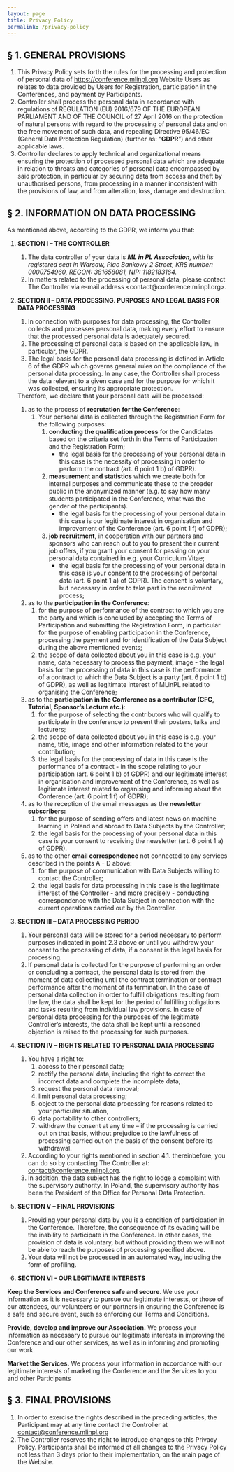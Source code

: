 ```yaml
---
layout: page
title: Privacy Policy
permalink: /privacy-policy
---
```


## § 1. GENERAL PROVISIONS

1. This Privacy Policy sets forth the rules for the processing and protection of personal data of <https://conference.mlinpl.org> Website Users as relates to data provided by Users for Registration, participation in the Conferences, and payment by Participants.
2. Controller shall process the personal data in accordance with regulations of REGULATION (EU) 2016/679 OF THE EUROPEAN PARLIAMENT AND OF THE COUNCIL of 27 April 2016 on the protection of natural persons with regard to the processing of personal data and on the free movement of such data, and repealing Directive 95/46/EC (General Data Protection Regulation) (further as: “**GDPR**”) and other applicable laws.
3. Controller declares to apply technical and organizational means ensuring the protection of processed personal data which are adequate in relation to threats and categories of personal data encompassed by said protection, in particular by securing data from access and theft by unauthorised persons, from processing in a manner inconsistent with the provisions of law, and from alteration, loss, damage and destruction.


## § 2. INFORMATION ON DATA PROCESSING

As mentioned above, according to the GDPR, we inform you that:

1. **SECTION I – THE CONTROLLER**
   1. The data controller of your data is **_ML in PL Association_**_, with its registered seat in Warsaw, Plac Bankowy 2 Street, KRS number: 0000754960, REGON: 381658081, NIP: 1182183164._
   2. In matters related to the processing of personal data, please contact The Controller via e-mail address <contact\@conference.mlinpl.org>.
2. **SECTION II – DATA PROCESSING. PURPOSES AND LEGAL BASIS FOR DATA PROCESSING**
   1. In connection with purposes for data processing, the Controller collects and processes personal data, making every effort to ensure that the processed personal data is adequately secured.
   2. The processing of personal data is based on the applicable law, in particular, the GDPR.
   3. The legal basis for the personal data processing is defined in Article 6 of the GDPR which governs general rules on the compliance of the personal data processing. In any case, the Controller shall process the data relevant to a given case and for the purpose for which it was collected, ensuring its appropriate protection.
   
   <div class="letters-ol" markdown="1"> 
   Therefore, we declare that your personal data will be processed:

   1. as to the process of **recrutation for the Conference**:
      1. Your personal data is collected through the Registration Form for the following purposes:
         1. **conducting the qualification process** for the Candidates based on the criteria set forth in the Terms of Participation and the Registration Form;
            - the legal basis for the processing of your personal data in this case is the necessity of processing in order to perform the contract (art. 6 point 1 b) of GDPR).
         2. **measurement and statistics** which we create both for internal purposes and communicate these to the broader public in the anonymized manner (e.g. to say how many students participated in the Conference, what was the gender of the participants).
            - the legal basis for the processing of your personal data in this case is our legitimate interest in organisation and improvement of the Conference (art. 6 point 1 f) of GDPR);
         3. **job recruitment,** in cooperation with our partners and sponsors who can reach out to you to present their current job offers, if you grant your consent for passing on your personal data contained in e.g. your Curriculum Vitae;
            - the legal basis for the processing of your personal data in this case is your consent to the processing of personal data (art. 6 point 1 a) of GDPR). The consent is voluntary, but necessary in order to take part in the recruitment process;
   2. as to the **participation in the Conference**:
      1. for the purpose of performance of the contract to which you are the party and which is concluded by accepting the Terms of Participation and submitting the Registration Form, in particular for the purpose of enabling participation in the Conference, processing the payment and for identification of the Data Subject during the above mentioned events;
      2. the scope of data collected about you in this case is e.g. your name, data necessary to process the payment, image - the legal basis for the processing of data in this case is the performance of a contract to which the Data Subject is a party (art. 6 point 1 b) of GDPR), as well as legitimate interest of MLinPL related to organising the Conference;
   3. as to the **participation in the Conference as a contributor (CFC, Tutorial, Sponsor’s Lecture etc.)**:
      1. for the purpose of selecting the contributors who will qualify to participate in the conference to present their posters, talks and lecturers;
      2. the scope of data collected about you in this case is e.g. your name, title, image and other information related to the your contribution;
      3. the legal basis for the processing of data in this case is the performance of a contract - in the scope relating to your participation (art. 6 point 1 b) of GDPR) and our legitimate interest in organisation and improvement of the Conference, as well as legitimate interest related to organising and informing about the Conference (art. 6 point 1 f) of GDPR);
   4. as to the reception of the email messages as the **newsletter subscribers:**
      1. for the purpose of sending offers and latest news on machine learning in Poland and abroad to Data Subjects by the Controller;
      2. the legal basis for the processing of your personal data in this case is your consent to receiving the newsletter (art. 6 point 1 a) of GDPR).
   5. as to the other **email correspondence** not connected to any services described in the points A - D above:
      1. for the purpose of communication with Data Subjects willing to contact the Controller;
      2. the legal basis for data processing in this case is the legitimate interest of the Controller - and more precisely - conducting correspondence with the Data Subject in connection with the current operations carried out by the Controller.
   </div>
3. **SECTION III – DATA PROCESSING PERIOD**
   1. Your personal data will be stored for a period necessary to perform purposes indicated in point 2.3 above or until you withdraw your consent to the processing of data, if a consent is the legal basis for processing.
   2. If personal data is collected for the purpose of performing an order or concluding a contract, the personal data is stored from the moment of data collecting until the contract termination or contract performance after the moment of its termination. In the case of personal data collection in order to fulfill obligations resulting from the law, the data shall be kept for the period of fulfilling obligations and tasks resulting from individual law provisions. In case of personal data processing for the purposes of the legitimate Controller’s interests, the data shall be kept until a reasoned objection is raised to the processing for such purposes.

4. **SECTION IV – RIGHTS RELATED TO PERSONAL DATA PROCESSING**
   1. You have a right to:
      1. access to their personal data;
      2. rectify the personal data, including the right to correct the incorrect data and complete the incomplete data; 
      3. request the personal data removal;
      4. limit personal data processing;
      5. object to the personal data processing for reasons related to your particular situation,
      6. data portability to other controllers;
      7. withdraw the consent at any time – if the processing is carried out on that basis, without prejudice to the lawfulness of processing carried out on the basis of the consent before its withdrawal.
   2. According to your rights mentioned in section 4.1. thereinbefore, you can do so by contacting The Controller at: <contact@conference.mlinpl.org>.
   3. In addition, the data subject has the right to lodge a complaint with the supervisory authority. In Poland, the supervisory authority has been the President of the Office for Personal Data Protection.

5. **SECTION V – FINAL PROVISIONS**
   1. Providing your personal data by you is a condition of participation in the Conference. Therefore, the consequence of its evading will be the inability to participate in the Conference. In other cases, the provision of data is voluntary, but without providing them we will not be able to reach the purposes of processing specified above.
   2. Your data will not be processed in an automated way, including the form of profiling.

6. **SECTION VI - OUR LEGITIMATE INTERESTS**

**Keep the Services and Conference safe and secure**. We use your information as it is necessary to pursue our legitimate interests, or those of our attendees, our volunteers or our partners in ensuring the Conference is a safe and secure event, such as enforcing our Terms and Conditions.

**Provide, develop and improve our Association.** We process your information as necessary to pursue our legitimate interests in improving the Conference and our other services, as well as in informing and promoting our work.

**Market the Services.** We process your information in accordance with our legitimate interests of marketing the Conference and the Services to you and other Participants


## § 3. FINAL PROVISIONS

1. In order to exercise the rights described in the preceding articles, the Participant may at any time contact the Controller at <contact@conference.mlinpl.org>
2. The Controller reserves the right to introduce changes to this Privacy Policy. Participants shall be informed of all changes to the Privacy Policy not less than 3 days prior to their implementation, on the main page of the Website.
